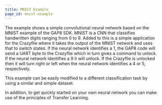 ```yaml
---
title: MNIST Example
page_id: mnist-example
---
```


The example shows a simple convolutional neural network based on the MNIST example of the GAP8 SDK. MNIST is a CNN that classifies handwritten digits ranging from 0 to 9. Added to this is a simple application for the Crazyflie where it takes the output of the MNIST network and uses that to switch states. If the neural network identifies a 1, the GAP8 code will send a UART byte to the Crazyflie which in turn gives a command to unlock. If the neural network identifies a 9 it will unlock. If the Crazyflie is unlocked then it will turn right or left when the neural network identifies a 4 or 5, respectively.

This example can be easily modified to a different classification task by using a similar and simple dataset. 

In addition, to get quickly started on your own neural network you can make use of the principles of Transfer Learning.